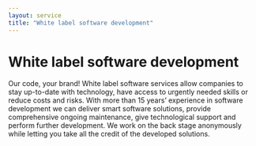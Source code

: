 ```yaml
---
layout: service
title: "White label software development"
---
```


# White label software development
Our code, your brand! White label software services allow companies to stay up-to-date with technology, have access to urgently needed skills or reduce costs and risks. With more than 15 years’ experience in software development we can deliver smart software solutions, provide comprehensive ongoing maintenance, give technological support and perform further development. We work on the back stage anonymously while letting you take all the credit of the developed solutions.